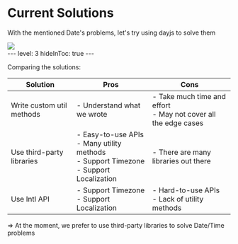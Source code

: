 # Current Solutions

With the mentioned Date's problems, let's try using dayjs to solve them

<div class="flex justify-center">
  <img src="/pepega-write.gif"/>
</div>
---
level: 3
hideInToc: true
---

Comparing the solutions:

|  Solution   |   Pros  | Cons |
| --- | --- | --- |
| Write custom util methods | - Understand what we wrote | - Take much time and effort <br> - May not cover all the edge cases |
| Use third-party libraries | - Easy-to-use APIs <br> - Many utility methods <br> - Support Timezone <br> - Support Localization | - There are many libraries out there |
| Use Intl API | - Support Timezone <br> - Support Localization | - Hard-to-use APIs <br> - Lack of utility methods |

=> At the moment, we prefer to use third-party libraries to solve Date/Time problems